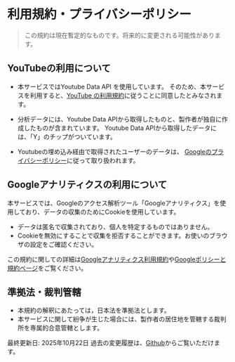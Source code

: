 # 利用規約・プライバシーポリシー

> この規約は現在暫定的なものです。将来的に変更される可能性があります。

## YouTubeの利用について
- 本サービスではYoutube Data API を使用しています。
そのため、本サービスを利用すると、[YouTube の利用規約](https://www.youtube.com/t/terms)に従うことに同意したとみなされます。

- 分析データには、Youtube Data APIから取得したものと、製作者が独自に作成したものが含まれています。
Youtube Data APIから取得したデータには、「Y」のチップがついています。

- Youtubeの埋め込み経由で取得されたユーザーのデータは、 [Googleのプライバシーポリシー](https://www.google.com/policies/privacy)に従って取り扱われます。

## Googleアナリティクスの利用について
本サービスでは、Googleのアクセス解析ツール「Googleアナリティクス」を使用しており、データの収集のためにCookieを使用しています。

- データは匿名で収集されており、個人を特定するものではありません。
- Cookieを無効にすることで収集を拒否することができます。お使いのブラウザの設定をご確認ください。

この規約に関しての詳細は[Googleアナリティクス利用規約](https://marketingplatform.google.com/about/analytics/terms/jp/)や[Googleポリシーと規約ページ](https://policies.google.com/technologies/ads?hl=ja)をご覧ください。

## 準拠法・裁判管轄
- 本規約の解釈にあたっては，日本法を準拠法とします。
- 本サービスに関して紛争が生じた場合には、製作者の居住地を管轄する裁判所を専属的合意管轄とします。

最終更新日: 2025年10月22日
過去の変更履歴は、[Github](https://github.com/takechi-scratch/songs_introduction_www/blob/main/public/docsFiles/terms.md)からご覧いただけます。

